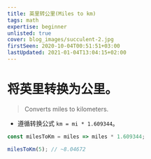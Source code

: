 ```yaml
---
title: 英里转公里(Miles to km)
tags: math
expertise: beginner
unlisted: true
cover: blog_images/succulent-2.jpg
firstSeen: 2020-10-04T00:51:51+03:00
lastUpdated: 2021-01-04T13:04:15+02:00
---
```


# 将英里转换为公里。
> Converts miles to kilometers.

- 遵循转换公式 `km = mi * 1.609344`。

```js
const milesToKm = miles => miles * 1.609344;
```

```js
milesToKm(5); // ~8.04672
```
